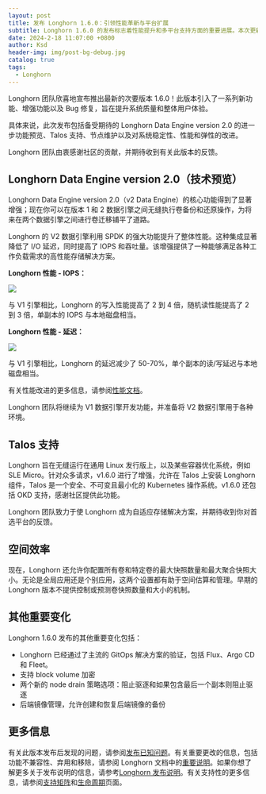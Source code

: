 ```yaml
---
layout: post
title: 发布 Longhorn 1.6.0：引领性能革新与平台扩展
subtitle: Longhorn 1.6.0 的发布标志着性能提升和多平台支持方面的重要进展。本次更新引入了众多新功能和改进，包括备受期待的 Longhorn Data Engine version 2.0 的功能预览、Talos 支持以及对系统稳定性、性能和弹性的增强
date: 2024-2-18 11:07:00 +0800
author: Ksd
header-img: img/post-bg-debug.jpg
catalog: true
tags:
  - Longhorn
---
```


Longhorn 团队欣喜地宣布推出最新的次要版本 1.6.0！此版本引入了一系列新功能、增强功能以及 Bug 修复，旨在提升系统质量和整体用户体验。

具体来说，此次发布包括备受期待的 Longhorn Data Engine version 2.0 的进一步功能预览、Talos 支持、节点维护以及对系统稳定性、性能和弹性的改进。

Longhorn 团队由衷感谢社区的贡献，并期待收到有关此版本的反馈。

## Longhorn Data Engine version 2.0（技术预览）

Longhorn Data Engine version 2.0（v2 Data Engine）的核心功能得到了显著增强；现在你可以在版本 1 和 2 数据引擎之间无缝执行卷备份和还原操作，为将来在两个数据引擎之间进行卷迁移铺平了道路。

Longhorn 的 V2 数据引擎利用 SPDK 的强大功能提升了整体性能。这种集成显著降低了 I/O 延迟，同时提高了 IOPS 和吞吐量。该增强提供了一种能够满足各种工作负载需求的高性能存储解决方案。

**Longhorn 性能 - IOPS：**

![](https://longhorn.io/img/diagrams/v2-data-engine/equinix-iops.svg)

与 V1 引擎相比，Longhorn 的写入性能提高了 2 到 4 倍，随机读性能提高了 2 到 3 倍，单副本的 IOPS 与本地磁盘相当。

**Longhorn 性能 - 延迟：**

![](https://longhorn.io/img/diagrams/v2-data-engine/equinix-latency.svg)

与 V1 引擎相比，Longhorn 的延迟减少了 50-70%，单个副本的读/写延迟与本地磁盘相当。

有关性能改进的更多信息，请参阅[性能文档](https://longhorn.io/docs/1.6.0/v2-data-engine/performance/ "Longhorn 性能文档")。

Longhorn 团队将继续为 V1 数据引擎开发功能，并准备将 V2 数据引擎用于各种环境。

## Talos 支持

Longhorn 旨在无缝运行在通用 Linux 发行版上，以及某些容器优化系统，例如 SLE Micro。针对众多请求，v1.6.0 进行了增强，允许在 Talos 上安装 Longhorn 组件，Talos 是一个安全、不可变且最小化的 Kubernetes 操作系统。v1.6.0 还包括 OKD 支持，感谢社区提供此功能。

Longhorn 团队致力于使 Longhorn 成为自适应存储解决方案，并期待收到你对首选平台的反馈。

## 空间效率

现在，Longhorn 还允许你配置所有卷和特定卷的最大快照数量和最大聚合快照大小。无论是全局应用还是个别应用，这两个设置都有助于空间估算和管理。早期的 Longhorn 版本不提供控制或预测卷快照数量和大小的机制。

## 其他重要变化

Longhorn 1.6.0 发布的其他重要变化包括：

- Longhorn 已经通过了主流的 GitOps 解决方案的验证，包括 Flux、Argo CD 和 Fleet。
- 支持 block volume 加密
- 两个新的 node drain 策略选项：阻止驱逐和如果包含最后一个副本则阻止驱逐
- 后端镜像管理，允许创建和恢复后端镜像的备份

## 更多信息

有关此版本发布后发现的问题，请参阅[发布已知问题](https://github.com/longhorn/longhorn/wiki/Release-Known-Issues "Longhorn 发布已知问题")。有关重要更改的信息，包括功能不兼容性、弃用和移除，请参阅 Longhorn 文档中的[重要说明](https://longhorn.io/docs/1.6.0/deploy/important-notes/ "Longhorn 重要说明")。如果你想了解更多关于发布说明的信息，请参考[Longhorn 发布说明](https://github.com/longhorn/longhorn/releases/tag/v1.6.0 "Longhorn 发布说明")。有关支持性的更多信息，请参阅[支持矩阵](https://www.suse.com/suse-longhorn/support-matrix/all-supported-versions/longhorn-v1-6-x/ "Longhorn 支持矩阵")和[生命周期](https://www.suse.com/lifecycle/#longhorn "Longhorn 生命周期")页面。
